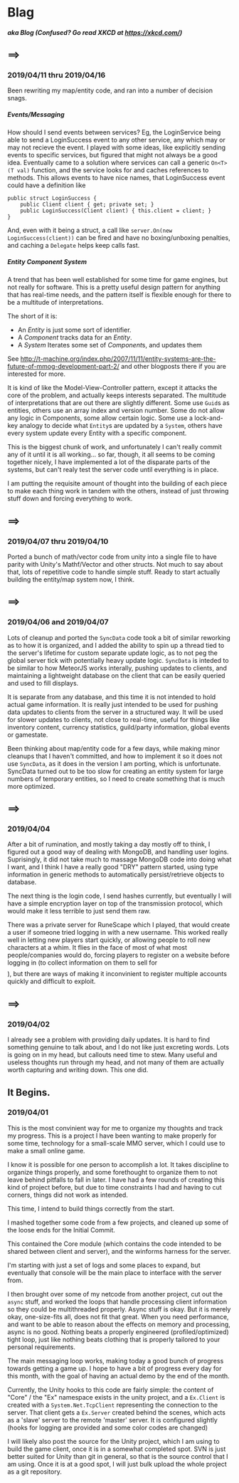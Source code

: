 # Blag
##### aka Blog (Confused? Go read XKCD at https://xkcd.com/)

## ==>
### 2019/04/11 thru 2019/04/16
Been rewriting my map/entity code, and ran into a number of decision snags.

##### Events/Messaging
How should I send events between services? Eg, the LoginService being able to send a LoginSuccess event to any other service, any which may or may not recieve the event. I played with some ideas, like explicitly sending events to specific services, but figured that might not always be a good idea. Eventually came to a solution where services can call a generic `On<T>(T val)` function, and the service looks for and caches references to methods. This allows events to have nice names, that LoginSuccess event could have a definition like
```
public struct LoginSuccess {
	public Client client { get; private set; }
	public LoginSuccess(Client client) { this.client = client; }
}
```
And, even with it being a struct, a call like `server.On(new LoginSuccess(client))` can be fired and have no boxing/unboxing penalties, and caching a `Delegate` helps keep calls fast.

##### Entity Component System 
A trend that has been well established for some time for game engines, but not really for software. This is a pretty useful design pattern for anything that has real-time needs, and the pattern itself is flexible enough for there to be a multitude of interpretations.

The short of it is:
- An *Entity* is just some sort of identifier.
- A *Component* tracks data for an *Entity*.
- A *System* Iterates some set of *Component*s, and updates them

See http://t-machine.org/index.php/2007/11/11/entity-systems-are-the-future-of-mmog-development-part-2/
and other blogposts there if you are interested for more.

It is kind of like the Model-View-Controller pattern, except it attacks the core of the problem, and actually keeps interests separated. The multitude of interpretations that are out there are slightly different. Some use `Guid`s as entities, others use an array index and version number. Some do not allow any logic in Components, some allow certain logic. Some use a lock-and-key analogy to decide what `Entity`s are updated by a `System`, others have every system update every Entity with a specific component. 

This is the biggest chunk of work, and unfortunately I can't really commit any of it until it is all working...
so far, though, it all seems to be coming together nicely, I have implemented a lot of the disparate parts of the systems, but can't realy test the server code until everything is in place. 

I am putting the requisite amount of thought into the building of each piece to make each thing work in tandem with the others, instead of just throwing stuff down and forcing everything to work.


## ==>
### 2019/04/07 thru 2019/04/10
Ported a bunch of math/vector code from unity into a single file to have parity with Unity's Mathf/Vector and other structs. Not much to say about that, lots of repetitive code to handle simple stuff. Ready to start actually building the entity/map system now, I think.

## ==>
### 2019/04/06 and 2019/04/07
Lots of cleanup and ported the `SyncData` code took a bit of similar reworking as to how it is organized, and I added the ability to spin up a thread tied to the server's lifetime for custom separate update logic, as to not peg the global server tick with potentially heavy update logic. `SyncData` is inteded to be similar to how MeteorJS works interally, pushing updates to clients, and maintaining a lightweight database on the client that can be easily queried and used to fill displays.

It is separate from any database, and this time it is not intended to hold actual game information. It is really just intended to be used for pushing data updates to clients from the server in a structured way.
It will be used for slower updates to clients, not close to real-time, useful for things like inventory content, currency statistics, guild/party information, global events or gamestate.

Been thinking about map/entity code for a few days, while making minor cleanups that I haven't committed, and how to implement it so it does not use `SyncData`, as it does in the version I am porting, which is unfortunate.
SyncData turned out to be too slow for creating an entity system for large numbers of temporary entities, so I need to create something that is much more optimized.


## ==>
### 2019/04/04
After a bit of rumination, and mostly taking a day mostly off to think, I figured out a good way of dealing with MongoDB, and handling user logins. Suprisingly, it did not take much to massage MongoDB code into doing what I want, and I think I have a really good "DRY" pattern started, using type information in generic methods to automatically persist/retrieve objects to database.

The next thing is the login code, I send hashes currently, but eventually I will have a simple encryption layer on top of the transmission protocol, which would make it less terrible to just send them raw. 

There was a private server for RuneScape which I played, that would create a user if someone tried logging in with a new username. This worked really well in letting new players start quickly, or allowing people to roll new characters at a whim. It flies in the face of most of what most people/companies would do, forcing players to register on a website before logging in (to collect information on them to sell for $$$$), but there are ways of making it inconvinient to register multiple accounts quickly and difficult to exploit.

## ==>
### 2019/04/02
I already see a problem with providing daily updates. It is hard to find something genuine to talk about, and I do not like just excreting words. Lots is going on in my head, but callouts need time to stew. Many useful and useless thoughts run through my head, and not many of them are actually worth capturing and writing down. This one did.

## It Begins.
### 2019/04/01

This is the most convinient way for me to organize my thoughts and track my progress.
This is a project I have been wanting to make properly for some time, technology for a small-scale MMO server, which I could use to make a small online game.

I know it is possible for one person to accomplish a lot. It takes discipline to organize things properly, and some forethought to organize them to not leave behind pitfalls to fall in later. I have had a few rounds of creating this kind of project before, but due to time constraints I had and having to cut corners, things did not work as intended.

This time, I intend to build things correctly from the start.

I mashed together some code from a few projects, and cleaned up some of the loose ends for the Initial Commit.

This contained the Core module (which contains the code intended to be shared between client and server), and the winforms harness for the server.

I'm starting with just a set of logs and some places to expand, but eventually that console will be the main place to interface with the server from.

I then brought over some of my netcode from another project, cut out the `async` stuff, and worked the loops that handle processing client information so they could be multithreaded properly. Async stuff is okay. But it is merely okay, one-size-fits all, does not fit that great. When you need performance, and want to be able to reason about the effects on memory and processing, async is no good. Nothing beats a properly engineered (profiled/optimized) tight loop, just like nothing beats clothing that is properly tailored to your personal requirements.

The main messaging loop works, making today a good bunch of progress towards getting a game up.
I hope to have a bit of progress every day for this month, with the goal of having an actual demo by the end of the month.

Currently, the Unity hooks to this code are fairly simple: the content of "Core" / the "Ex" namespace exists in the unity project, and a `Ex.Client` is created with a `System.Net.TcpClient` representing the connection to the server. That client gets a `Ex.Server` created behind the scenes, which acts as a 'slave' server to the remote 'master' server. It is configured slightly (hooks for logging are provided and some color codes are changed)

I will likely also post the source for the Unity project, which I am using to build the game client, once it is in a somewhat completed spot. SVN is just better suited for Unity than git in general, so that is the source control that I am using. Once it is at a good spot, I will just bulk upload the whole project as a git repository. 

